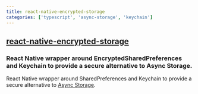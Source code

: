 ```yaml
---
title: react-native-encrypted-storage
categories: ['typescript', 'async-storage', 'keychain']
---
```

## [react-native-encrypted-storage](https://github.com/emeraldsanto/react-native-encrypted-storage)

### React Native wrapper around EncryptedSharedPreferences and Keychain to provide a secure alternative to Async Storage.

React Native wrapper around SharedPreferences and Keychain to provide a secure alternative to [Async Storage](https://github.com/react-native-community/async-storage).
